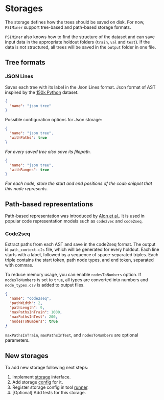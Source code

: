 # Storages

The storage defines how the trees should be saved on disk.
For now, `PSIMiner` support tree-based and path-based storage formats.

`PSIMiner` also knows how to find the structure of the dataset and can
save input data in the appropriate holdout folders (`train`, `val` and `test`).
If the data is not structured, all trees will be saved in the `output` folder in one file.

## Tree formats

### JSON Lines

Saves each tree with its label in the Json Lines format.
Json format of AST inspired by the [150k Python](https://www.sri.inf.ethz.ch/py150) dataset.

```json
{
  "name": "json tree"
}
```

Possible configuration options for Json storage:

```json
{
  "name": "json tree",
  "withPaths": true
}
```

_For every saved tree also save its filepath._

```json
{
  "name": "json tree",
  "withRanges": true
}
```

_For each node, store the start and end positions of the code snippet that this node represents._

## Path-based representations

Path-based representation was introduced by [Alon et al.](https://arxiv.org/abs/1803.09544).
It is used in popular code representation models such as `code2vec` and `code2seq`.

### Code2seq

Extract paths from each AST and save in the code2seq format.
The output is `path_context.c2s` file, which will be generated for every holdout.
Each line starts with a label, followed by a sequence of space-separated triples.
Each triple contains the start token, path node types, and end token, separated with commas.

To reduce memory usage, you can enable `nodesToNumbers` option.
If `nodesToNumbers` is set to `true`,
all types are converted into numbers and `node_types.csv` is added to output files.

```json
{
  "name": "code2seq",
  "pathWidth": 2,
  "pathLength": 9,
  "maxPathsInTrain": 1000,
  "maxPathsInTest": 200,
  "nodesToNumbers": true
}
```

`maxPathsInTrain`, `maxPathsInTest`, and `nodesToNumbers` are optional parameters.

## New storages

To add new storage following next steps:
1. Implement [storage](../psiminer-core/src/main/kotlin/storage/Storage.kt) interface.
2. Add storage [config](../psiminer-cli/src/main/kotlin/config/StorageConfigs.kt) for it.
3. Register storage config in tool [runner](../psiminer-cli/src/main/kotlin/PluginRunner.kt).
4. [Optional] Add tests for this storage.
